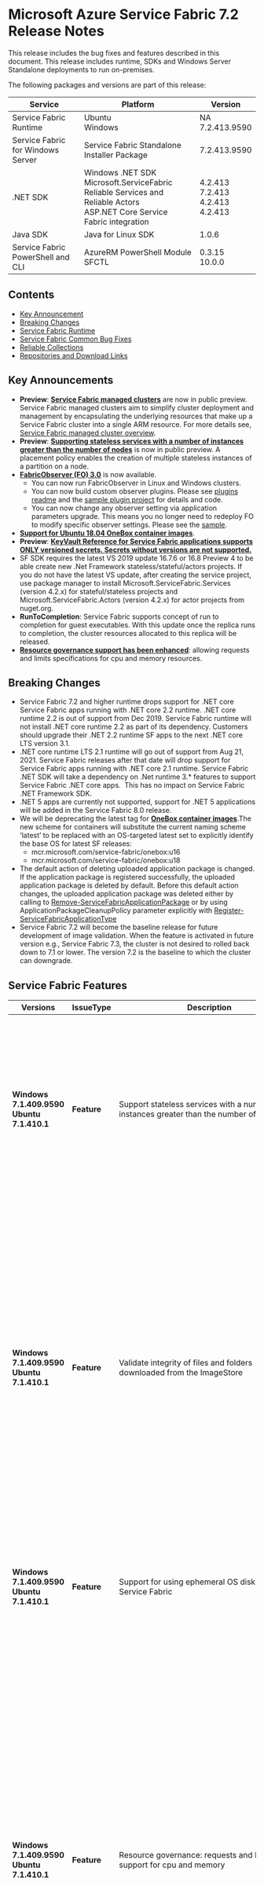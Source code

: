 # Microsoft Azure Service Fabric 7.2 Release Notes


This release includes the bug fixes and features described in this document. This release includes runtime, SDKs and Windows Server Standalone deployments to run on-premises. 

The following packages and versions are part of this release:

| Service | Platform | Version |
|---------|----------|---------|
|Service Fabric Runtime| Ubuntu <br> Windows | NA <br> 7.2.413.9590  |
|Service Fabric for Windows Server|Service Fabric Standalone Installer Package | 7.2.413.9590 |
|.NET SDK |Windows .NET SDK <br> Microsoft.ServiceFabric <br> Reliable Services and Reliable Actors <br> ASP.NET Core Service Fabric integration| 4.2.413  <br> 7.2.413 <br> 4.2.413 <br> 4.2.413 |
|Java SDK  |Java for Linux SDK  | 1.0.6 |
|Service Fabric PowerShell and CLI | AzureRM PowerShell Module  <br> SFCTL |  0.3.15  <br> 10.0.0 |

## Contents 
- [Key Announcement](#key-announcements)
- [Breaking Changes](#breaking-changes)
- [Service Fabric Runtime](#service-fabric-runtime)
- [Service Fabric Common Bug Fixes](#service-fabric-common-bug-fixes)
- [Reliable Collections](#reliable-collections)
- [Repositories and Download Links](#repositories-and-download-links)

## Key Announcements

- **Preview**: [**Service Fabric managed clusters**](https://techcommunity.microsoft.com/t5/azure-service-fabric/azure-service-fabric-managed-clusters-are-now-in-public-preview/ba-p/1721572) are now in public preview. Service Fabric managed clusters aim to simplify cluster deployment and management by encapsulating the underlying resources that make up a Service Fabric cluster into a single ARM resource. For more details see, [Service Fabric managed cluster overview](https://docs.microsoft.com/azure/service-fabric/overview-managed-cluster).
- **Preview**: [**Supporting stateless services with a number of instances greater than the number of nodes**](https://docs.microsoft.com/azure/service-fabric/service-fabric-cluster-resource-manager-advanced-placement-rules-placement-policies) is now in public preview. A placement policy enables the creation of multiple stateless instances of a partition on a node.
- [**FabricObserver (FO) 3.0**](https://aka.ms/sf/fabricobserver) is now available.
    - You can now run FabricObserver in Linux and Windows clusters.
    - You can now build custom observer plugins. Please see [plugins readme](https://github.com/microsoft/service-fabric-observer/blob/master/Documentation/Plugins.md) and the [sample plugin project](https://github.com/microsoft/service-fabric-observer/tree/master/SampleObserverPlugin) for details and code.
    - You can now change any observer setting via application parameters upgrade. This means you no longer need to redeploy FO to modify specific observer settings. Please see the [sample](https://github.com/microsoft/service-fabric-observer/blob/master/Documentation/Using.md#parameterUpdates).
- [**Support for Ubuntu 18.04 OneBox container images**](https://hub.docker.com/_/microsoft-service-fabric-onebox).
- **Preview**: [**KeyVault Reference for Service Fabric applications supports **ONLY versioned secrets**. Secrets without versions are not supported.**](https://docs.microsoft.com/en-us/azure/service-fabric/service-fabric-keyvault-references)
- SF SDK requires the latest VS 2019 update 16.7.6 or 16.8 Preview 4 to be able create new .Net Framework stateless/stateful/actors projects. If you do not have the latest VS update, after creating the service project, use package manager to install Microsoft.ServiceFabric.Services (version 4.2.x) for stateful/stateless projects and Microsoft.ServiceFabric.Actors (version 4.2.x) for actor projects from nuget.org.
- **RunToCompletion**: Service Fabric supports concept of run to completion for guest executables. With this update once the replica runs to completion, the cluster resources allocated to this replica will be released.
- [**Resource governance support has been enhanced**](https://docs.microsoft.com/azure/service-fabric/service-fabric-resource-governance): allowing requests and limits specifications for cpu and memory resources.

## Breaking Changes

- Service Fabric 7.2 and higher runtime drops support for .NET core Service Fabric apps running with .NET core 2.2 runtime. .NET core runtime 2.2 is out of support from Dec 2019. Service Fabric runtime will not install .NET core runtime 2.2 as part of its dependency. Customers should upgrade their .NET 2.2 runtime SF apps to the next .NET core LTS version 3.1.
- .NET core runtime LTS 2.1 runtime will go out of support from Aug 21, 2021. Service Fabric releases after that date will drop support for Service Fabric apps running with .NET core 2.1 runtime. Service Fabric .NET SDK will take a dependency on .Net runtime 3.* features to support Service Fabric .NET core apps.  This has no impact on Service Fabric .NET Framework SDK.
- .NET 5 apps are currently not supported, support for .NET 5 applications will be added in the Service Fabric 8.0 release.
- We will be deprecating the latest tag for [**OneBox container images**](https://hub.docker.com/_/microsoft-service-fabric-onebox).The new scheme for containers will substitute the current naming scheme ‘latest’ to be replaced with an OS-targeted latest set to explicitly identify the base OS for latest SF releases:
    - mcr.microsoft.com/service-fabric/onebox:u16
    - mcr.microsoft.com/service-fabric/onebox:u18
- The default action of deleting uploaded application package is changed. If the application package is registered successfully, the uploaded application package is deleted by default. Before this default action changes, the uploaded application package was deleted either by calling to [Remove-ServiceFabricApplicationPackage](https://docs.microsoft.com/en-us/powershell/module/servicefabric/remove-servicefabricapplicationpackage) or by using ApplicationPackageCleanupPolicy parameter explicitly with [Register-ServiceFabricApplicationType](https://docs.microsoft.com/en-us/powershell/module/servicefabric/register-servicefabricapplicationtype)
- Service Fabric 7.2 will become the baseline release for future development of image validation. When the feature is activated in future version e.g., Service Fabric 7.3, the cluster is not desired to rolled back down to 7.1 or lower. The version 7.2 is the baseline to which the cluster can downgrade.

## Service Fabric Features

| Versions | IssueType | Description | Resolution | 
|----------|-----------|-|-|
| **Windows 7.1.409.9590  <br> Ubuntu 7.1.410.1** | **Feature** | Support stateless services with a number of instances greater than the number of nodes | **Brief desc** Public preview feature which enables creation of multiple stateless instances of a partition on a node. Earlier instance count was limited by no. of nodes in the cluster. This feature allows increased density of stateless services without having to manage partitions.  For more details, see [Service Fabric placement policies](https://docs.microsoft.com/azure/service-fabric/service-fabric-cluster-resource-manager-advanced-placement-rules-placement-policies).
| **Windows 7.1.409.9590  <br> Ubuntu 7.1.410.1** | **Feature** | Validate integrity of files and folders downloaded from the ImageStore | **Brief desc** Service Fabric resolved the race condition with new design of synchronization mechanism in DownloadManager. In addition to the design change, this release includes the required changes for further improvement in the future. The image hash representation may change in the future to improve validation and correction. From this release and onward, the potential new image hash representation is understood for forward compatibility. When the change will be added actually, this release will become the base version to get upgrade to the future version without an impact.
| **Windows 7.1.409.9590  <br> Ubuntu 7.1.410.1** | **Feature** | Support for using ephemeral OS disks with Service Fabric | **Brief desc** You can now use ephemeral OS disks when on your Virtual Machine Scale Set when deploying a Service Fabric cluster. For more details, see [using ephemeral OS disks](https://docs.microsoft.com/azure/service-fabric/service-fabric-cluster-azure-deployment-preparation#use-ephemeral-os-disks-for-virtual-machine-scale-sets).
| **Windows 7.1.409.9590  <br> Ubuntu 7.1.410.1** | **Feature** | Resource governance: requests and limits support for cpu and memory | **Brief desc** Prior to version 7.2, SF’s resource governance support for services was based on a model where a single value served both as the request and the limit for a resource. In order to enable more advanced scenarios, this feature enhances SF’s resource governance support for services by allowing separate specifications of requests and limits for cpu and memory resources. Cluster Resource Manager considers the cpu and memory consumption of a service to be equal to the specified request values and uses these values when making placement decisions. The limit values are the actual resource limits applied to a service process or container when it is created on a node. For more details, see [Service Fabric resource governance](https://docs.microsoft.com/azure/service-fabric/service-fabric-resource-governance).
| **Windows 7.1.409.9590  <br> Ubuntu 7.1.410.1** | **Feature** | Service Fabric Image Store removes local resources used for SMB share| **Brief desc** Service Fabric doesn't use SMB to transfer images between nodes by default, but resources like local accounts and shared folder are created in nodes. Local accounts includes P_FSSUserffffffff and S_FSSUserffffffff. The shared folders are StagingShare_[node name] and StoreShare_[node name]. The change is added to clean up local resources when they are not required. 
| **Windows 7.1.409.9590  <br> Ubuntu 7.1.410.1** | **Feature** | Image Store CleanupApplicationPackageOnProvisionSuccess default value is changed from false to true 
| **Windows 7.1.409.9590  <br> Ubuntu 7.1.410.1** | **Feature** | Service Fabric now releases resources allocated to replicas which have ran to completion. | Service Fabric supports notion of ran to completion for guest executables. Once a replica has completed its task, hence ran to completion, Service Fabric will now delete this replica and release cluster resources allocated for it. 
| **Windows 7.1.409.9590  <br> Ubuntu 7.1.410.1** | **Feature** | [Resource governance support has been enhanced](https://docs.microsoft.com/azure/service-fabric/service-fabric-resource-governance) by allowing requests and limits specifications for cpu and memory resources.

## Service Fabric Common Bug Fixes

| Versions | IssueType | Description | Resolution | 
|-|-|-|-|
| **Windows 7.1.458.9590** | **Bug** |CleanFabric.ps1 not cleaning up FabricDataRoot directory|**Brief desc**:  Service Fabric uninstall: CleanFabric.ps1 does not always clean the data root. <br> **Impact**: Runtime installation & node data cleanup operation (CleanFabric.ps1) would at times leave behind the node data root if the machine being cleaned was interrupted during a previous uninstall. <br> **Workaround**:  Set environment variable $FabricDataRoot before running CleanFabric.ps1 which would result in the same behavior as above, or manually delete the directory. <br> **Fix**: An extra optional parameter -FabricDataRoot has been added as an override accepted from the user, ensuring this location is discoverable.
| **Windows 7.1.458.9590** | **Bug** |InstallFabricRuntime: Get-ExecutionPolicy sometimes exits with expected output but with ExitCode: -1073741819|**Brief desc**: SF runtime installation via WebPI/InstallFabricRuntime: Get-ExecutionPolicy sometimes exits with expected output but with ExitCode: -1073741819. <br> **Impact**: InstallFabricRuntime internally executes a powershell script so runs Get-ExecutionPolicy which at times fails with ERROR_ACCESS_DENIED, despite returning the correct mode of operation. <br> **Workaround**:  Run SF runtime installation manually against the exe with parameters: InstallFabricRuntime.exe /accepteula /SkipPSExecutionPolicy. <br> **Fix**: If the expected values are returned, error code is interpreted as non-blocking.
| **Windows 7.1.458.9590** | **Bug** |Image Store CleanupApplicationPackageOnProvisionSuccess default value is changed from false to true |**Brief desc**: Service Fabric applications are copied to ImageStore and then registered for application registration. The copied image is deleted in one of these cases; user’s explicit call to remove image, registering application with automatic cleanup option, or the cluster’s configuration for automatic clean-up at successful registration. <br> **Impact**: A cluster may contain lots of remaining images in ImageStore after application registration. The size of images bloats in ImageStore and could result in low available disk space on the node. <br> **Workaround**:  If the default behavior is not desired, a user can run cluster configuration upgrade to change the default value. <br> **Fix**: The default configuration CleanupApplicationPackageOnProvisionSuccess is set to true.

## Service Fabric Standalone Bug Fixes

| Versions | IssueType | Description | Resolution | 
|-|-|-|-|
| **Windows 7.1.458.9590** | **Bug** |Start-ServiceFabricClusterConfigurationUpgrade returns time out exception|**Brief desc**: Start-ServiceFabricClusterConfigurationUpgrade returns time out exception. <br> **Impact**: Client upgrade call would wait until first upgrade failover or timeout instead of exiting and allowing operation to run async once state was persisted to orchestration cycle.  <br> **Workaround**: N/A <br> **Fix**: Client call will now exit successfully once an upgrade is accepted.
| **Windows 7.1.458.9590** | **Bug** |Validation errors in UpdateOrchestrationService do not trigger exceptions or failures during a call to StartClusterConfigurationUpgrade|**Brief desc**:Validation errors in UpdateOrchestrationService do not trigger exceptions or failures during a call to StartClusterConfigurationUpgrade<br> **Impact**: New upgrade requests containing improperly formed settings in the user-provided cluster configuration were in some cases persisted to orchestrated upgrade state, resulting in a cycle that continuously failed manifest validation which wedged cluster upgrade and required manual mitigation. <br> **Workaround**: If an upgrade is found to be pending but does not initiate, submit another dummy cluster configuration upgrade to cancel/bump the existing invalid upgrade.<br> **Fix**: Cluster manifest validation is done up front before committing upgrade state for orchestration cycle.
| **Windows 7.1.458.9590** | **Bug** |Start-ServiceFabricClusterConfigurationUpgrade fails silently|**Brief desc**: Start-ServiceFabricClusterConfigurationUpgrade fails silently. <br> **Impact**: Upgrade requests would in some cases fail silently and fail to return any reason for the internal failure to the user. In these cases sometimes the invalid cluster state may have already been persisted.  <br> **Workaround**: To determine if upgrade was initiated, cluster upgrade state can be queried using Get-ServiceFabricClusterUpgrade and Get-ServiceFabricClusterConfigurationUpgradeStatus. <br> **Fix**: Error handling is now explicit and returns details to the API caller, as well as to the result of query Get-ServiceFabricClusterConfigurationUpgradeStatus.
| **Windows 7.1.458.9590** | **Bug** |Config upgrade rollback along with remove node causes the cluster to end up in an intermediate state|**Brief desc**: Remove node via config upgrade would occasionally leave behind node state for inactive node. <br> **Impact**: An edge case in remove node via config upgrade resulted in skipping the finalization steps of removing node state. <br> **Workaround**: Manual removal of invalid removed node state via Remove-ServiceFabricNodeState. <br> **Fix**:Remove node now progresses with discrete state tracking and nodes are not disabled as part of multi-phase upgrade until the finalization phases. Early termination of FabricUOS should continue node removal and should no longer leave behind invalid node state.
| **Windows 7.1.458.9590** | **Bug** | Pending config upgrade gets kicked off after UOS failover, losing upgrade timing parameters|**Brief desc**: Loss of timing parameters for Start-ServiceFabricClusterConfigurationUpgrade.<br> **Impact**:  Cluster upgrade specifications were lost after failover, which meant that any multi-phase upgrade would be assigned an infinite timeout & default constraints, which may violate the maintenance/fallback loop expected by the user. <br> **Workaround**: Each multi-phase upgrade would need to be monitored by the user and updated by calling Update-ServiceFabricClusterUpgrade. <br> **Fix**: Cluster upgrade specifications are now statefully tracked such that timing characteristics and constraints requested by the user are preserved.
| **Windows 7.1.458.9590** | **Bug** |CreateCluster fails if executed from standalone package under path with space|**Brief desc**: Standalone package scripts could not be run from directory path with space - CreateServiceFabricCluster, AddNode, TestConfiguration, etc. <br> **Impact**: Running package scripts for the first time would fail to extract the DeploymentComponents directory, preventing use of the tools.  <br> **Workaround**:Use base path without spaces. <br> **Fix**:Paths with spaces are now accepted.
| **Windows 7.1.458.9590** | **Bug** |Data loss state restoration doesn't always work|**Brief desc**:  Upgrade Orchestration Service data loss state is not always mitigated by calling config upgrade. <br> **Impact**: A health property reset is required to move FabricUOS (Upgrade Orchestration Service) out of data loss state, and this health update was dropped at times due to a race with garbage collection. <br> **Workaround**:Call Start-ServiceFabricClusterConfigurationUpgrade with dummy upgrade multiple times until data loss health alert is removed. <br> **Fix**: Fabric client was reused and GC.KeepAlive was added in related places to ensure this behaves correctly, fixing the race condition.


## Repositories and Download Links
The table below is an overview of the direct links to the packages associated with this release. 
Follow this guidance for setting up your developer environment: 
* [Geting Started with Linux](https://docs.microsoft.com/azure/service-fabric/service-fabric-get-started-linux)
* [Getting Started with Mac](https://docs.microsoft.com/azure/service-fabric/service-fabric-get-started-mac)
* [Getting Started with Windows](https://docs.microsoft.com/azure/service-fabric/service-fabric-get-started)

| Area | Package | Version | Repository | Direct Download Link |
|-|-|-|-|-|
|Service Fabric Runtime |Ubuntu Developer Set-up | NA |N/A | Cluster Runtime: https://apt-mo.trafficmanager.net/repos/servicefabric/pool/main/s/servicefabric <br> Service Fabric SDK for local cluster setup: https://apt-mo.trafficmanager.net/repos/servicefabric/pool/main/s/servicefabricsdkcommon/ <br> Container image: https://hub.docker.com/r/microsoft/service-fabric-onebox/ 
|| Windows Developer Set-up| 7.2.413.9590 | N/A | https://download.microsoft.com/download/5/9/d/59d472e7-4c84-4cc5-8622-aeed97895192/MicrosoftServiceFabric.7.2.413.9590.exe |
| Service Fabric for Windows Server |Service Fabric Standalone Installer Package | 7.2.413.9590 |N/A | https://download.microsoft.com/download/8/3/6/836E3E99-A300-4714-8278-96BC3E8B5528/7.2.413.9590/Microsoft.Azure.ServiceFabric.WindowsServer.7.2.413.9590.zip |
||Service Fabric Standalone Runtime | 7.2.413.9590 |N/A | https://download.microsoft.com/download/B/0/B/B0BCCAC5-65AA-4BE3-AB13-D5FF5890F4B5/7.2.413.9590/MicrosoftAzureServiceFabric.7.2.413.9590.cab |
|.NET SDK |Windows .NET SDK | 4.2.413 |N/A | https://download.microsoft.com/download/5/9/d/59d472e7-4c84-4cc5-8622-aeed97895192/MicrosoftServiceFabricSDK.4.2.413.msi |
||Microsoft.ServiceFabric | 7.2.413 |N/A |https://www.nuget.org |
||Reliable Services and Reliable Actors<br>\-Microsoft.ServiceFabric.Services<br>\-Microsoft.ServiceFabric.Services.Remoting<br>\-Microsoft.ServiceFabric.Services.Wcf <br>\-Microsoft.ServiceFabric.Actors <br>\-Microsoft.ServiceFabric.Actors.Wcf | 4.2.413 |https://github.com/Azure/service-fabric-services-and-actors-dotnet |https://www.nuget.org |
||ASP.NET Core Service Fabric integration<br>\-Microsoft.ServiceFabric.Services.AspNetCore.*| 4.2.413 |https://github.com/Azure/service-fabric-aspnetcore |https://www.nuget.org |
||Data, Diagnostics and Fabric transport<br>\-Microsoft.ServiceFabric.Data <br>\-Microsoft.ServiceFabric.Data.Interfaces <br>\-Microsoft.ServiceFabric.Diagnostics.Internal <br>\-Microsoft.ServiceFabric.FabricTransport/Internal | 4.2.413 |N/A| https://www.nuget.org |
||Microsoft.ServiceFabric.Data.Extensions | 4.2.413 | N/A |https://www.nuget.org |
|Java SDK |Java SDK | 1.0.6 |N/A |https://mvnrepository.com/artifact/com.microsoft.servicefabric/sf-actors/1.0.6 |
|Eclipse |Service Fabric plug-in for Eclipse | 2.0.7 | N/A |N/A |
|Yeoman |Azure Service Fabric Java generator | 1.0.7 |https://github.com/Azure/generator-azuresfjava |N/A |
||Azure Service Fabric C# generator | 1.0.9 |https://github.com/Azure/generator-azuresfcsharp |N/A |
||Azure Service Fabric guest executables generator | 1.0.1 |https://github.com/Azure/generator-azuresfguest |N/A|
||Azure Service Fabric Container generators | 1.0.1 |https://github.com/Azure/generator-azuresfcontainer |N/A |
|CLI |Service Fabric CLI | 10.0.0 |https://github.com/Azure/service-fabric-cli |https://pypi.python.org/pypi/sfctl |
|PowerShell |AzureRM.ServiceFabric | 0.3.15 |https://github.com/Azure/azure-powershell/tree/preview/src/ResourceManager/ServiceFabric |https://www.powershellgallery.com/packages/AzureRM.ServiceFabric/0.3.15  |
